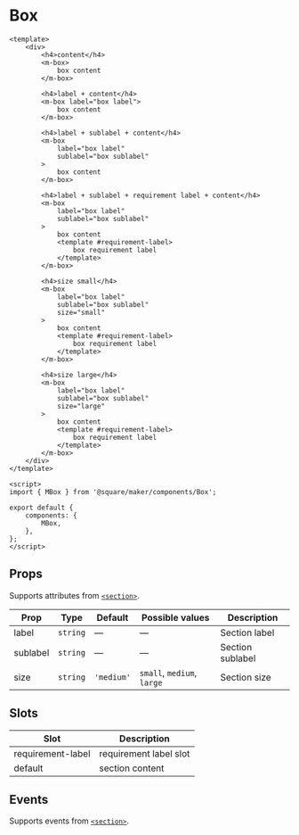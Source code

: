 # Box

```vue
<template>
	<div>
		<h4>content</h4>
		<m-box>
			box content
		</m-box>

		<h4>label + content</h4>
		<m-box label="box label">
			box content
		</m-box>

		<h4>label + sublabel + content</h4>
		<m-box
			label="box label"
			sublabel="box sublabel"
		>
			box content
		</m-box>

		<h4>label + sublabel + requirement label + content</h4>
		<m-box
			label="box label"
			sublabel="box sublabel"
		>
			box content
			<template #requirement-label>
				box requirement label
			</template>
		</m-box>

		<h4>size small</h4>
		<m-box
			label="box label"
			sublabel="box sublabel"
			size="small"
		>
			box content
			<template #requirement-label>
				box requirement label
			</template>
		</m-box>

		<h4>size large</h4>
		<m-box
			label="box label"
			sublabel="box sublabel"
			size="large"
		>
			box content
			<template #requirement-label>
				box requirement label
			</template>
		</m-box>
	</div>
</template>

<script>
import { MBox } from '@square/maker/components/Box';

export default {
	components: {
		MBox,
	},
};
</script>
```

<!-- api-tables:start -->
## Props

Supports attributes from [`<section>`](https://developer.mozilla.org/en-US/docs/Web/HTML/Element/section).

| Prop     | Type     | Default    | Possible values            | Description      |
| -------- | -------- | ---------- | -------------------------- | ---------------- |
| label    | `string` | —          | —                          | Section label    |
| sublabel | `string` | —          | —                          | Section sublabel |
| size     | `string` | `'medium'` | `small`, `medium`, `large` | Section size     |


## Slots

| Slot              | Description            |
| ----------------- | ---------------------- |
| requirement-label | requirement label slot |
| default           | section content        |


## Events

Supports events from [`<section>`](https://developer.mozilla.org/en-US/docs/Web/HTML/Element/section).
<!-- api-tables:end -->
